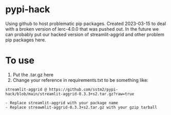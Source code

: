 # pypi-hack

Using github to host problematic pip packages. Created 2023-03-15 to deal with a broken 
version of lerc-4.0.0 that was pushed out. In the future we can probably put our hacked 
version of streamlit-aggrid and other problem pip packages here.

# To use

1. Put the .tar.gz here
2. Change your reference in requirements.txt to be something like: 
```
streamlit-aggrid @ https://github.com/sstm2/pypi-hack/blob/main/streamlit-aggrid-0.3.3+s2.tar.gz?raw=true
```
    - Replace streamlit-aggrid with your package name
    - Replace streawmlit-aggrid-0.3.3+s2.tar.gz with your gzip tarball

